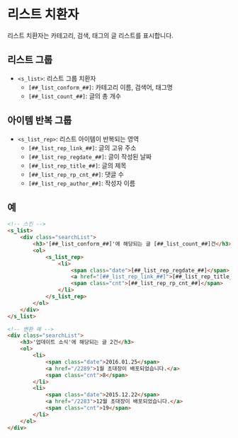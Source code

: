 # 리스트 치환자

리스트 치환자는 카테고리, 검색, 태그의 글 리스트를 표시합니다.

## 리스트 그룹
- `<s_list>`: 리스트 그룹 치환자
	- `[##_list_conform_##]`: 카테고리 이름, 검색어, 태그명
	- `[##_list_count_##]`: 글의 총 개수

## 아이템 반복 그룹
- `<s_list_rep>`: 리스트 아이템이 반복되는 영역
	- `[##_list_rep_link_##]`: 글의 고유 주소
	- `[##_list_rep_regdate_##]`: 글이 작성된 날짜
	- `[##_list_rep_title_##]`: 글의 제목
	- `[##_list_rep_rp_cnt_##]`: 댓글 수
	- `[##_list_rep_author_##]`: 작성자 이름

## 예
```html
<!-- 스킨 -->
<s_list>
	<div class="searchList">
		<h3>'[##_list_conform_##]'에 해당되는 글 [##_list_count_##]건</h3>
		<ol>
			<s_list_rep>
				<li>
					<span class="date">[##_list_rep_regdate_##]</span>
					<a href="[##_list_rep_link_##]">[##_list_rep_title_##]</a>
					<span class="cnt">[##_list_rep_rp_cnt_##]</span>
				</li>
			</s_list_rep>
		</ol>
	</div>
</s_list>
```

```html
<!-- 변환 예 -->
<div class="searchList">
	<h3>'업데이트 소식'에 해당되는 글 2건</h3>
	<ol>
		<li>
			<span class="date">2016.01.25</span>
			<a href="/2289">1월 초대장이 배포되었습니다.</a>
			<span class="cnt">8</span>
		</li>
		<li>
			<span class="date">2015.12.22</span>
			<a href="/2283">12월 초대장이 배포되었습니다.</a>
			<span class="cnt">19</span>
		</li>
	</ol>
</div>
```
